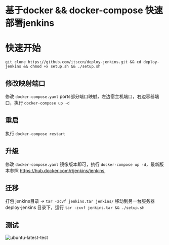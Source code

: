 
# 基于docker && docker-compose 快速部署jenkins

# 快速开始
``` git clone https://github.com/itsccn/deploy-jenkins.git && cd deploy-jenkins && chmod +x setup.sh && ./setup.sh ```


## 修改映射端口
 修改 `docker-compose.yaml` ports部分端口映射，左边宿主机端口，右边容器端口，执行 `docker-compose up -d`
## 重启
 执行 `docker-compose restart` 
## 升级
 修改 `docker-compose.yaml` 镜像版本即可，执行 `docker-compose up -d`，最新版本参照 https://hub.docker.com/r/jenkins/jenkins, 
## 迁移
 打包 jenkins目录 -> ``` tar -zcvf jenkins.tar jenkins/ ```
 移动到另一台服务器 deploy-jenkins 目录下，运行 `tar -zxvf jenkins.tar && ./setup.sh`
## 测试
![ubuntu-latest-test](https://github.com/itsccn/deploy-jenkins/workflows/ubuntu-latest-test/badge.svg?branch=main)
